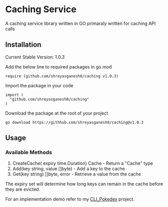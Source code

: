 # Caching Service

A caching service library written in GO primaraly written for caching API calls

## Installation

Current Stable Version: 1.0.3

Add the below line to required packages in go.mod
```
require (github.com/shreyasganesh0/caching v1.0.3)
```

Import the package in your code
```
import (
  "github.com/shreyasganesh0/caching"
)
```

Download the package at the root of your project
```
go download https://githhub.com/shreyasganesh0/caching@v1.0.3
```

## Usage

### Available Methods

1. CreateCache( expiry time.Duration) Cache - Return a "Cache" type 
2. Add(key string, value []byte) - Add a key to the cache
3. Get(key string) []byte, error - Retrieve a value from the cache

The expiry set will determine how long keys can remain in the cache before they are evicted.

For an implementation demo refer to my [CLI_Pokedex](https://github.com/shreyasganesh0/CLI_Pokedex) project.
